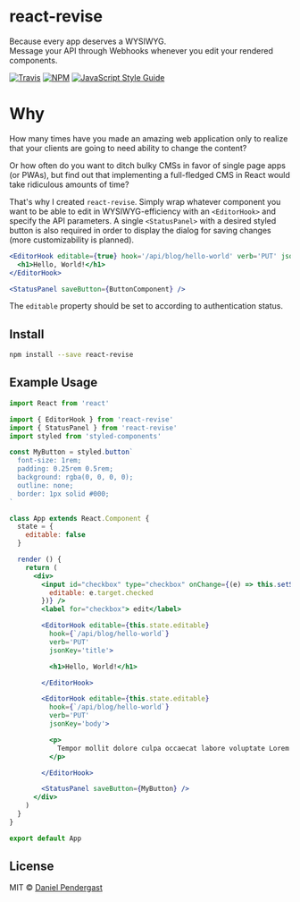 # react-revise

Because every app deserves a WYSIWYG.<br />
Message your API through Webhooks whenever you edit your rendered components.

[![Travis](https://img.shields.io/travis/DanPen/react-revise.svg)](https://travis-ci.org/DanPen/react-revise) [![NPM](https://img.shields.io/npm/v/react-revise.svg)](https://www.npmjs.com/package/react-revise) [![JavaScript Style Guide](https://img.shields.io/badge/code_style-standard-brightgreen.svg)](https://standardjs.com)

# Why
How many times have you made an amazing web application only to realize that your clients are going to need ability to change the content?

Or how often do you want to ditch bulky CMSs in favor of single page apps (or PWAs), but find out that implementing a full-fledged CMS in React would take ridiculous amounts of time?

That's why I created `react-revise`. Simply wrap whatever component you want to be able to edit in WYSIWYG-efficiency with an `<EditorHook>` and specify the API parameters. A single `<StatusPanel>` with a desired styled button is also required in order to display the dialog for saving changes (more customizability is planned).

```jsx
<EditorHook editable={true} hook='/api/blog/hello-world' verb='PUT' jsonKey='title'>
  <h1>Hello, World!</h1>
</EditorHook>

<StatusPanel saveButton={ButtonComponent} />
```

The `editable` property should be set to according to authentication status.

## Install

```bash
npm install --save react-revise
```

## Example Usage

```jsx
import React from 'react'

import { EditorHook } from 'react-revise'
import { StatusPanel } from 'react-revise'
import styled from 'styled-components'

const MyButton = styled.button`
  font-size: 1rem;
  padding: 0.25rem 0.5rem;
  background: rgba(0, 0, 0, 0);
  outline: none;
  border: 1px solid #000;
`

class App extends React.Component {
  state = {
    editable: false
  }

  render () {
    return (
      <div>
        <input id="checkbox" type="checkbox" onChange={(e) => this.setState({
          editable: e.target.checked
        })} />
        <label for="checkbox"> edit</label>

        <EditorHook editable={this.state.editable}
          hook={`/api/blog/hello-world`}
          verb='PUT'
          jsonKey='title'>

          <h1>Hello, World!</h1>

        </EditorHook>

        <EditorHook editable={this.state.editable}
          hook={`/api/blog/hello-world`}
          verb='PUT'
          jsonKey='body'>

          <p>
            Tempor mollit dolore culpa occaecat labore voluptate Lorem esse. Reprehenderit esse mollit ullamco ullamco fugiat consequat nulla nostrud. Nisi dolore veniam proident ea eiusmod mollit excepteur. Laborum esse minim est proident ex velit ut eu culpa.
          </p>

        </EditorHook>

        <StatusPanel saveButton={MyButton} />
      </div>
    )
  }
}

export default App
```

## License

MIT © [Daniel Pendergast](https://github.com/danpen)
